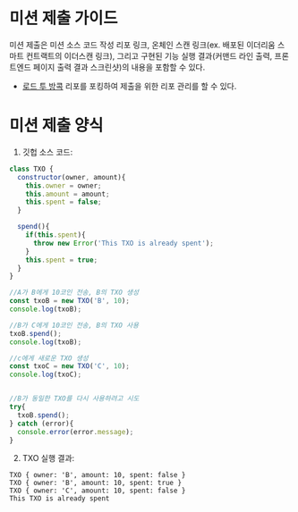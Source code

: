 # 미션 제출 가이드
미션 제출은 미션 소스 코드 작성 리포 링크, 온체인 스캔 링크(ex. 배포된 이더리움 스마트 컨트랙트의 이더스캔 링크), 그리고 구현된 기능 실행 결과(커맨드 라인 출력, 프론트엔드 페이지 출력 결과 스크린샷)의 내용을 포함할 수 있다. 

* [로드 투 방콕](https://github.com/LudiumAgwn/road-to-bangkok) 리포를 포킹하여 제출을 위한 리포 관리를 할 수 있다.

# 미션 제출 양식
1. 깃헙 소스 코드: 
```txo.js
class TXO {
  constructor(owner, amount){
    this.owner = owner;
    this.amount = amount;
    this.spent = false;
  }

  spend(){
    if(this.spent){
      throw new Error('This TXO is already spent');
    }
    this.spent = true;
  }
}

//A가 B에게 10코인 전송, B의 TXO 생성
const txoB = new TXO('B', 10);
console.log(txoB);

//B가 C에게 10코인 전송, B의 TXO 사용
txoB.spend();
console.log(txoB);

//c에게 새로운 TXO 생성
const txoC = new TXO('C', 10);
console.log(txoC);


//B가 동일한 TXO를 다시 사용하려고 시도
try{
  txoB.spend();
} catch (error){
  console.error(error.message);
}

```

2. TXO 실행 결과:
```
TXO { owner: 'B', amount: 10, spent: false }
TXO { owner: 'B', amount: 10, spent: true }
TXO { owner: 'C', amount: 10, spent: false }
This TXO is already spent
```
